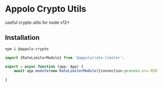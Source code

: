 # Appolo Crypto Utils
useful crypto utils for node v12+
## Installation

```typescript
npm i @appolo-crypto
```


```typescript
import {RateLimiterModule} from '@appolo/rate-limiter';

export = async function (app: App) {
    await app.module(new RateLimiterModule({connection:process.env.REDIS}));
    
}
```
